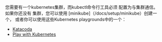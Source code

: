 <!--
You need to have a Kubernetes cluster, and the kubectl command-line tool must
be configured to communicate with your cluster. If you do not already have a
cluster, you can create one by using
[Minikube](/docs/setup/minikube),
or you can use one of these Kubernetes playgrounds:
-->

您需要有一个kubernetes集群，而kubectl命令行工具必须
配置为与集群通信。如果你还没有
集群，您可以使用
[minikube]（/docs/setup/minikube）创建一个，
或者你可以使用这些Kubernetes playgrounds中的一个：

* [Katacoda](https://www.katacoda.com/courses/kubernetes/playground)
* [Play with Kubernetes](http://labs.play-with-k8s.com/)
